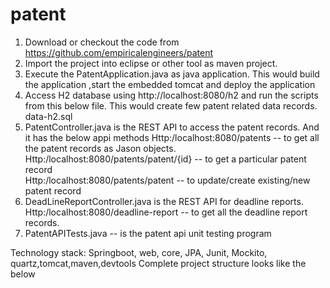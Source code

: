 # patent
1. Download or checkout the code from https://github.com/empiricalengineers/patent
2. Import the project into eclipse or other tool as maven project.
3. Execute the PatentApplication.java as java application. This would build the application ,start the embedded    tomcat and deploy the application
4. Access H2 database using http://localhost:8080/h2 and run the scripts from this below file. This would create few patent related data records.
      data-h2.sql
5. PatentController.java is the REST API to access the patent records. And it has the below appi methods
	Http:/localhost:8080/patents   -- to get all the patent records as Jason 		objects.
	Http:/localhost:8080/patents/patent/{id} -- to get a particular patent record   
	Http:/localhost:8080/patents/patent   -- to update/create existing/new patent 	record
6. DeadLineReportController.java is the REST API for deadline reports.
   	Http:/localhost:8080/deadline-report   -- to get all the deadline report 	records.
7. PatentAPITests.java -- is the  patent api unit testing  program


Technology stack:  Springboot, web, core, JPA, Junit, Mockito, quartz,tomcat,maven,devtools
Complete project structure looks like the below
